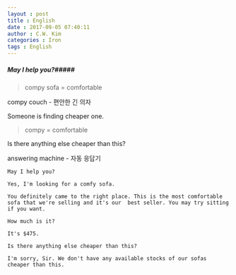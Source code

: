 ```yaml
---
layout : post
title : English
date : 2017-09-05 07:40:11
author : C.W. Kim
categories : Iron
tags : English 
---
```




##### May I help you?#####

> compy sofa = comfortable 

compy couch - 편안한 긴 의자

Someone is finding cheaper one.

> compy = comfortable 

Is there anything else cheaper than this?

answering machine - 자동 응답기

```
May I help you?

Yes, I'm looking for a comfy sofa.

You definitely came to the right place. This is the most comfortable sofa that we're selling and it's our  best seller. You may try sitting if you want.

How much is it?

It's $475.

Is there anything else cheaper than this?

I'm sorry, Sir. We don't have any available stocks of our sofas cheaper than this.
```

